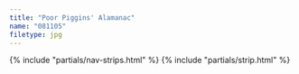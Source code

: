 ```yaml
---
title: "Poor Piggins' Alamanac"
name: "081105"
filetype: jpg
---
```


{% include "partials/nav-strips.html" %}
{% include "partials/strip.html" %}
